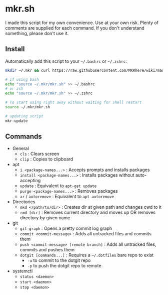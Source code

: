 # mkr.sh

I made this script for my own convenience. Use at your own risk. Plenty of comments are supplied for each command. If you don't understand something, please don't use it.

## Install

Automatically add this script to your `~/.bashrc` or `~/.zshrc`:

```bash
mkdir ~/.mkr && curl https://raw.githubusercontent.com/MKRhere/wiki/master/scripts/mkr.sh -o ~/.mkr/mkr.sh

# if using bash
echo "source ~/.mkr/mkr.sh" >> ~/.bashrc
# or zsh
echo "source ~/.mkr/mkr.sh" >> ~/.zshrc

# To start using right away without waiting for shell restart
source ~/.mkr/mkr.sh

# updating script
mkr-update
```

## Commands

- General
	- `cls` : Clears screen
	- `clip` : Copies to clipboard
- apt
	- `i <package-names...>` : Accepts prompts and installs packages
	- `install <package-names...>` : Installs packages without auto-accepting
	- `update` : Equivalent to `apt-get update`
	- `purge <package-names...>` : Removes packages
	- `ar` / `autoremove` : Equivalent to `apt autoremove`
- Directories
	- `mkd </path/to/dir>` : Creates dir at given path and changes cwd to it
	- `rmd [dir]` : Removes current directory and moves up OR removes directory by given name
- git
	- `git-graph` : Opens a pretty commit log graph
	- `commit <commit-message>` : Adds all untracked files and commits them
	- `push <commit-message> [remote branch]` : Adds all untracked files, commits and pushes them
	- `dotgit [commands...]` : Requires a `~/.dotfiles` bare repo to exist
		- `-u` to commit to the dotgit repo
		- `-p` to push the dotgit repo to remote
- systemctl
	- `status <daemon>`
	- `start <daemon>`
	- `stop <daemon>`
